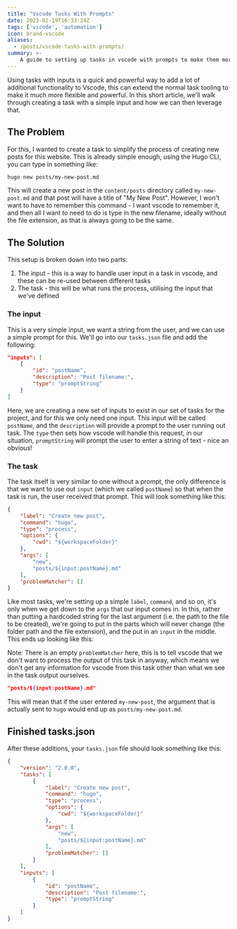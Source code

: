 ```yaml
---
title: "Vscode Tasks With Prompts"
date: 2023-02-19T16:33:24Z
tags: ['vscode', 'automation']
icon: brand-vscode
aliases:
  - /posts/vscode-tasks-with-prompts/
summary: >-
    A guide to setting up tasks in vscode with prompts to make them more flexible and powerful.
---
```


Using tasks with inputs is a quick and powerful way to add a lot of additional functionality to Vscode, this can extend the normal task tooling to make it much more flexible and powerful. In this short article, we'll walk through creating a task with a simple input and how we can then leverage that.

## The Problem

For this, I wanted to create a task to simplify the process of creating new posts for this website. This is already simple enough, using the Hugo CLI, you can type in something like:

```bash
hugo new posts/my-new-post.md
```

This will create a new post in the `content/posts` directory called `my-new-post.md` and that post will have a title of "My New Post". However, I won't want to have to remember this command - I want vscode to remember it, and then all I want to need to do is type in the new filename, ideally without the file extension, as that is always going to be the same.

## The Solution

This setup is broken down into two parts:

1. The input - this is a way to handle user input in a task in vscode, and these can be re-used between different tasks
2. The task - this will be what runs the process, utilising the input that we've defined

### The input

This is a very simple input, we want a string from the user, and we can use a simple prompt for this. We'll go into our `tasks.json` file and add the following:

```json
"inputs": [
    {
        "id": "postName",
        "description": "Post filename:",
        "type": "promptString"
    }
]
```

Here, we are creating a new set of inputs to exist in our set of tasks for the project, and for this we only need one input. This input will be called `postName`, and the `description` will provide a prompt to the user running out task. The `type` then sets how vscode will handle this request, in our situation, `promptString` will prompt the user to enter a string of text - nice an obvious!

### The task

The task itself is very similar to one without a prompt, the only difference is that we want to use out `input` (which we called `postName`) so that when the task is run, the user received that prompt. This will look something like this:

```json
{
    "label": "Create new post",
    "command": "hugo",
    "type": "process",
    "options": {
        "cwd": "${workspaceFolder}"
    },
    "args": [
        "new",
        "posts/${input:postName}.md"
    ],
    "problemMatcher": []
}
```

Like most tasks, we're setting up a simple `label`, `command`, and so on, it's only when we get down to the `args` that our input comes in. In this, rather than putting a hardcoded string for the last argument (i.e. the path to the file to be created), we're going to put in the parts which will never change (the folder path and the file extension), and the put in an `input` in the middle. This ends up looking like this:

Note: There is an empty `problemMatcher` here, this is to tell vscode that we don't want to process the output of this task in anyway, which means we don't get any information for vscode from this task other than what we see in the task output ourselves.

```json
"posts/${input:postName}.md"
```

This will mean that if the user entered `my-new-post`, the argument that is actually sent to `hugo` would end up as `posts/my-new-post.md`.

## Finished tasks.json

After these additions, your `tasks.json` file should look something like this:

```json
{
    "version": "2.0.0",
    "tasks": [
        {
            "label": "Create new post",
            "command": "hugo",
            "type": "process",
            "options": {
                "cwd": "${workspaceFolder}"
            },
            "args": [
                "new",
                "posts/${input:postName}.md"
            ],
            "problemMatcher": []
        }
    ],
    "inputs": [
        {
            "id": "postName",
            "description": "Post filename:",
            "type": "promptString"
        }
    ]
}
```
